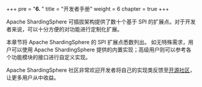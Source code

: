 +++
pre = "<b>6. </b>"
title = "开发者手册"
weight = 6
chapter = true
+++

Apache ShardingSphere 可插拔架构提供了数十个基于 SPI 的扩展点。对于开发者来说，可以十分方便的对功能进行定制化扩展。
 
本章节将 Apache ShardingSphere 的 SPI 扩展点悉数列出。
如无特殊需求，用户可以使用 Apache ShardingSphere 提供的内置实现；高级用户则可以参考各个功能模块的接口进行自定义实现。

Apache ShardingSphere 社区非常欢迎开发者将自己的实现类反馈至[开源社区](https://github.com/apache/shardingsphere/pulls)，让更多用户从中收益。
